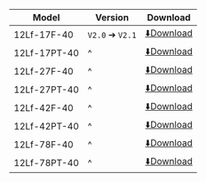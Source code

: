 | Model    | Version          | Download                                                                                         |
| ------------- | --------------- | -------------------------------------------------------------------------------------------- |
| 12Lf-17F-40   | `V2.0` ➔ `V2.1` | [⬇️Download](https://drive.google.com/file/d/1D7ezQcmA2vXYSlCzRJteChQgGuj_euec/view?usp=sharing) |
| 12Lf-17PT-40  |  ^              | [⬇️Download](https://drive.google.com/file/d/1sGp9VPYQtIqcv9dOrjuHEkP8Nm5fNcfJ/view?usp=sharing) |
| 12Lf-27F-40   |  ^              | [⬇️Download](https://drive.google.com/file/d/1BNL7jj8jZK0Z4cYBdW7vvmLcmHn2AsZX/view?usp=sharing) |
| 12Lf-27PT-40  |  ^              | [⬇️Download](https://drive.google.com/file/d/1wZfAN-qy1tJdHPtXcDfLB9x5Ag90Ijsq/view?usp=sharing) |
| 12Lf-42F-40   |  ^              | [⬇️Download](https://drive.google.com/file/d/10XahVRwIcoeTxZS3XpyaD38ZEvcHcM0V/view?usp=sharing) |
| 12Lf-42PT-40  |  ^              | [⬇️Download](https://drive.google.com/file/d/12kc3US4M1vmUS2RJslRECl9HESiqQjEp/view?usp=sharing) |
| 12Lf-78F-40   |  ^              | [⬇️Download](https://drive.google.com/file/d/1T0CHxJMHggrtnuAAJcPZyZfOtVJbDjK7/view?usp=sharing) |
| 12Lf-78PT-40  |  ^              | [⬇️Download](https://drive.google.com/file/d/1DyOpM0wnE6hX5KudC6arBEBT19sdhB-3/view?usp=sharing) |






